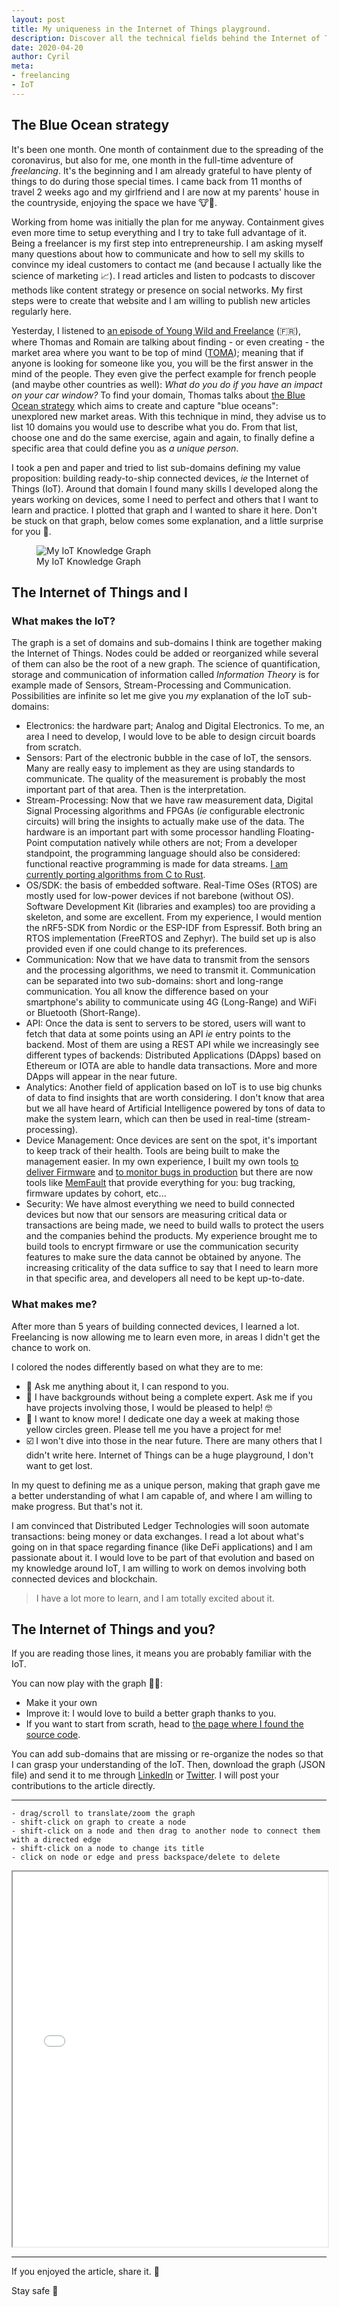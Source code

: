 ```yaml
---
layout: post
title: My uniqueness in the Internet of Things playground.
description: Discover all the technical fields behind the Internet of Things. What do I know? What do I want to know? Interact with the graph to make it your own.
date: 2020-04-20
author: Cyril
meta: 
- freelancing
- IoT
---
```


## The Blue Ocean strategy

It's been one month. One month of containment due to the spreading of the coronavirus, but also for me, one month in the full-time adventure of _freelancing_. It's the beginning and I am already grateful to have plenty of things to do during those special times. I came back from 11 months of travel 2 weeks ago and my girlfriend and I are now at my parents' house in the countryside, enjoying the space we have 🐮🤠.

Working from home was initially the plan for me anyway. Containment gives even more time to setup everything and I try to take full advantage of it. Being a freelancer is my first step into entrepreneurship. I am asking myself many questions about how to communicate and how to sell my skills to convince my ideal customers to contact me (and because I actually like the science of marketing 📈). I read articles and listen to podcasts to discover methods like content strategy or presence on social networks. My first steps were to create that website and I am willing to publish new articles regularly here.

Yesterday, I listened to [an episode of Young Wild and Freelance](https://thomasburbidge.com/creer-metier-toute-piece/) (🇫🇷), where Thomas and Romain are talking about finding - or even creating - the market area where you want to be top of mind ([TOMA](https://en.wikipedia.org/wiki/Top-of-mind_awareness)); meaning that if anyone is looking for someone like you, you will be the first answer in the mind of the people. They even give the perfect example for french people (and maybe other countries as well): _What do you do if you have an impact on your car window?_ To find your domain, Thomas talks about [the Blue Ocean strategy](https://en.wikipedia.org/wiki/Blue_Ocean_Strategy) which aims to create and capture "blue oceans": unexplored new market areas. With this technique in mind, they advise us to list 10 domains you would use to describe what you do. From that list, choose one and do the same exercise, again and again, to finally define a specific area that could define you as _a unique person_. 

I took a pen and paper and tried to list sub-domains defining my value proposition: building ready-to-ship connected devices, _ie_ the Internet of Things (IoT). Around that domain I found many skills I developed along the years working on devices, some I need to perfect and others that I want to learn and practice. I plotted that graph and I wanted to share it here. Don't be stuck on that graph, below comes some explanation, and a little surprise for you 🎁.

<figure class="col-md-12">
  <img src="/img/posts/iot_knowledge_graph/my_graph.png" alt="My IoT Knowledge Graph" class="img-responsive">
  <figcaption>My IoT Knowledge Graph</figcaption>
</figure>

## The Internet of Things and I

### What makes the IoT?

The graph is a set of domains and sub-domains I think are together making the Internet of Things. Nodes could be added or reorganized while several of them can also be the root of a new graph. The science of quantification, storage and communication of information called _Information Theory_ is for example made of Sensors, Stream-Processing and Communication. Possibilities are infinite so let me give you _my_ explanation of the IoT sub-domains:

- Electronics: the hardware part; Analog and Digital Electronics. To me, an area I need to develop, I would love to be able to design circuit boards from scratch. 
- Sensors: Part of the electronic bubble in the case of IoT, the sensors. Many are really easy to implement as they are using standards to communicate. The quality of the measurement is probably the most important part of that area. Then is the interpretation.
- Stream-Processing: Now that we have raw measurement data, Digital Signal Processing algorithms and FPGAs (_ie_ configurable electronic circuits) will bring the insights to actually make use of the data. The hardware is an important part with some processor handling Floating-Point computation natively while others are not; From a developer standpoint, the programming language should also be considered: functional reactive programming is made for data streams. [I am currently porting algorithms from C to Rust](https://interrupt.memfault.com/blog/rust-for-digital-signal-processing).
- OS/SDK: the basis of embedded software. Real-Time OSes (RTOS) are mostly used for low-power devices if not barebone (without OS). Software Development Kit (libraries and examples) too are providing a skeleton, and some are excellent. From my experience, I would mention the nRF5-SDK from Nordic or the ESP-IDF from Espressif. Both bring an RTOS implementation (FreeRTOS and Zephyr). The build set up is also provided even if one could change to its preferences.
- Communication: Now that we have data to transmit from the sensors and the processing algorithms, we need to transmit it. Communication can be separated into two sub-domains: short and long-range communication. You all know the difference based on your smartphone's ability to communicate using 4G (Long-Range) and WiFi or Bluetooth (Short-Range).
- API: Once the data is sent to servers to be stored, users will want to fetch that data at some points using an API _ie_ entry points to the backend. Most of them are using a REST API while we increasingly see different types of backends: Distributed Applications (DApps) based on Ethereum or IOTA are able to handle data transactions. More and more DApps will appear in the near future.
- Analytics: Another field of application based on IoT is to use big chunks of data to find insights that are worth considering. I don't know that area but we all have heard of Artificial Intelligence powered by tons of data to make the system learn, which can then be used in real-time (stream-processing).
- Device Management: Once devices are sent on the spot, it's important to keep track of their health. Tools are being built to make the management easier. In my own experience, I built my own tools [to deliver Firmware](https://medium.com/equisense/firmware-quality-assurance-continuous-delivery-125884194ea5) and [to monitor bugs in production](https://medium.com/equisense/quality-assurance-for-firmware-production-monitoring-68cd5fcf038d) but there are now tools like [MemFault](https://memfault.com/) that provide everything for you: bug tracking, firmware updates by cohort, etc...
- Security: We have almost everything we need to build connected devices but now that our sensors are measuring critical data or transactions are being made, we need to build walls to protect the users and the companies behind the products. My experience brought me to build tools to encrypt firmware or use the communication security features to make sure the data cannot be obtained by anyone. The increasing criticality of the data suffice to say that I need to learn more in that specific area, and developers all need to be kept up-to-date.


### What makes me?

After more than 5 years of building connected devices, I learned a lot. Freelancing is now allowing me to learn even more, in areas I didn't get the chance to work on.

I colored the nodes differently based on what they are to me:

- 💚 Ask me anything about it, I can respond to you. 
- 💙 I have backgrounds without being a complete expert. Ask me if you have projects involving those, I would be pleased to help! 🤓
- 💛 I want to know more! I dedicate one day a week at making those yellow circles green. Please tell me you have a project for me!
- ☑️ I won't dive into those in the near future. There are many others that I didn't write here. Internet of Things can be a huge playground, I don't want to get lost.

In my quest to defining me as a unique person, making that graph gave me a better understanding of what I am capable of, and where I am willing to make progress. But that's not it.

I am convinced that Distributed Ledger Technologies will soon automate transactions: being money or data exchanges. I read a lot about what's going on in that space regarding finance (like DeFi applications) and I am passionate about it. I would love to be part of that evolution and based on my knowledge around IoT, I am willing to work on demos involving both connected devices and blockchain.

> I have a lot more to learn, and I am totally excited about it.

## The Internet of Things and you?

If you are reading those lines, it means you are probably familiar with the IoT. 

You can now play with the graph 🤹‍♂️:
- Make it your own
- Improve it: I would love to build a better graph thanks to you.
- If you want to start from scrath, head to [the page where I found the source code](https://bl.ocks.org/cjrd/6863459).

You can add sub-domains that are missing or re-organize the nodes so that I can grasp your understanding of the IoT. Then, download the graph (JSON file) and send it to me through [LinkedIn](https://www.linkedin.com/in/cyrilfougeray/) or [Twitter](https://twitter.com/cyrilfougeray). I will post your contributions to the article directly. 

--- 

```
- drag/scroll to translate/zoom the graph
- shift-click on graph to create a node
- shift-click on a node and then drag to another node to connect them with a directed edge
- shift-click on a node to change its title
- click on node or edge and press backspace/delete to delete
```

<iframe sandbox="allow-popups allow-scripts allow-forms allow-same-origin allow-modals" src="/iot_knowledge_graph.html" marginwidth="0" marginheight="0" style="height:600px; width: 100%" scrolling="no">
</iframe>


---

If you enjoyed the article, share it. 🙂

Stay safe 👋